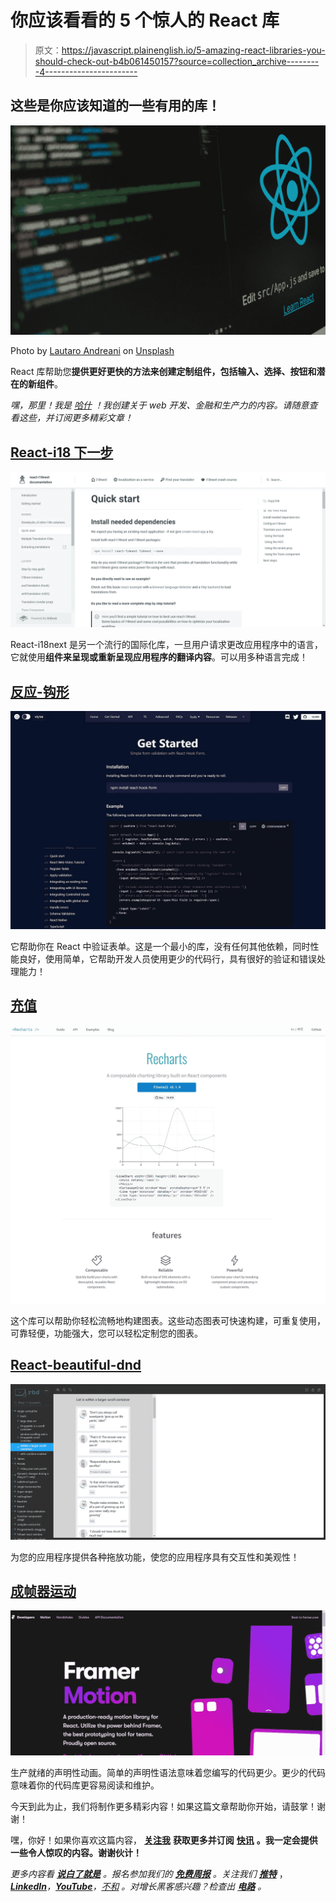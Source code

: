 # 你应该看看的 5 个惊人的 React 库

> 原文：<https://javascript.plainenglish.io/5-amazing-react-libraries-you-should-check-out-b4b061450157?source=collection_archive---------4----------------------->

## 这些是你应该知道的一些有用的库！

![](img/889b9e4f47b381b27c99f4454078ecc9.png)

Photo by [Lautaro Andreani](https://unsplash.com/@lautaroandreani?utm_source=medium&utm_medium=referral) on [Unsplash](https://unsplash.com?utm_source=medium&utm_medium=referral)

React 库帮助您**提供更好更快的方法来创建定制组件，包括输入、选择、按钮和潜在的新组件**。

*嘿，那里！我是* [*哈什*](https://www.instagram.com/harshith_codes/) *！我创建关于 web 开发、金融和生产力的内容。请随意查看这些，并订阅更多精彩文章！*

## [React-i18 下一步](https://react.i18next.com/)

![](img/22d9ccf58069434ef829b2eecc6f6eb8.png)

React-i18next 是另一个流行的国际化库，一旦用户请求更改应用程序中的语言，它就使用**组件来呈现或重新呈现应用程序的翻译内容**。可以用多种语言完成！

## [**反应-钩形**](https://react-hook-form.com/get-started/)

![](img/4f88de2dd28b989ca2c9f5e11087b5b3.png)

它帮助你在 React 中验证表单。这是一个最小的库，没有任何其他依赖，同时性能良好，使用简单，它帮助开发人员使用更少的代码行，具有很好的验证和错误处理能力！

## [**充值**](https://recharts.org/en-US/)

![](img/acdacf0b12391caba2de478fc77ff44c.png)

这个库可以帮助你轻松流畅地构建图表。这些动态图表可快速构建，可重复使用，可靠轻便，功能强大，您可以轻松定制您的图表。

## [React-beautiful-dnd](https://react-beautiful-dnd.netlify.app/?path=/story/single-vertical-list--within-a-larger-scroll-container)

![](img/29283d653094cbd39ed7a2a78ccba2dd.png)

为您的应用程序提供各种拖放功能，使您的应用程序具有交互性和美观性！

## [成帧器运动](https://www.framer.com/motion/)

![](img/746959daf7fa3c71cb9c58b140422e6b.png)

生产就绪的声明性动画。简单的声明性语法意味着您编写的代码更少。更少的代码意味着你的代码库更容易阅读和维护。

今天到此为止，我们将制作更多精彩内容！如果这篇文章帮助你开始，请鼓掌！谢谢！

嘿，你好！如果你喜欢这篇内容， [**关注我**](https://medium.com/@harshithv) **获取更多并订阅** [**快讯**](https://harshithv.medium.com/subscribe) **。我一定会提供一些令人惊叹的内容。谢谢伙计！**

*更多内容看* [***说白了就是***](https://plainenglish.io/) *。报名参加我们的* [***免费周报***](http://newsletter.plainenglish.io/) *。关注我们* [***推特***](https://twitter.com/inPlainEngHQ) ，[***LinkedIn***](https://www.linkedin.com/company/inplainenglish/)*，*[***YouTube***](https://www.youtube.com/channel/UCtipWUghju290NWcn8jhyAw)*，*[*不和*](https://discord.gg/GtDtUAvyhW) *。对增长黑客感兴趣？检查出* [***电路***](https://circuit.ooo/) *。*